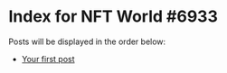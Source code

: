 # Index for NFT World #6933
Posts will be displayed in the order below:

- [Your first post](./001-first.md)

